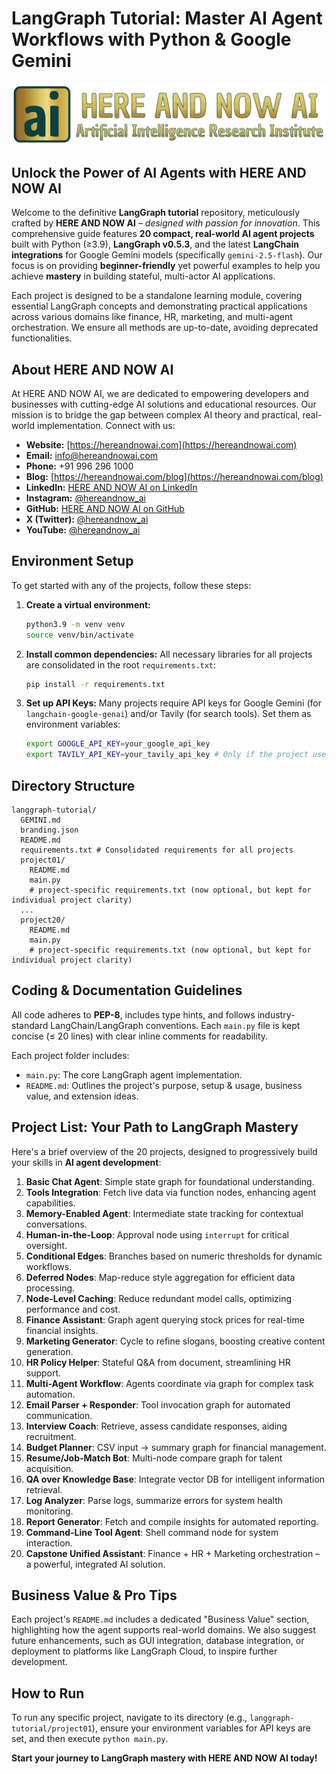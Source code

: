 # LangGraph Tutorial: Master AI Agent Workflows with Python & Google Gemini

![HERE AND NOW AI Logo](https://raw.githubusercontent.com/hereandnowai/images/refs/heads/main/logos/HNAI%20Title%20-Teal%20%26%20Golden%20Logo%20-%20DESIGN%203%20-%20Raj-07.png)

## Unlock the Power of AI Agents with HERE AND NOW AI

Welcome to the definitive **LangGraph tutorial** repository, meticulously crafted by **HERE AND NOW AI** – *designed with passion for innovation*. This comprehensive guide features **20 compact, real-world AI agent projects** built with Python (≥3.9), **LangGraph v0.5.3**, and the latest **LangChain integrations** for Google Gemini models (specifically `gemini-2.5-flash`). Our focus is on providing **beginner-friendly** yet powerful examples to help you achieve **mastery** in building stateful, multi-actor AI applications.

Each project is designed to be a standalone learning module, covering essential LangGraph concepts and demonstrating practical applications across various domains like finance, HR, marketing, and multi-agent orchestration. We ensure all methods are up-to-date, avoiding deprecated functionalities.

## About HERE AND NOW AI

At HERE AND NOW AI, we are dedicated to empowering developers and businesses with cutting-edge AI solutions and educational resources. Our mission is to bridge the gap between complex AI theory and practical, real-world implementation. Connect with us:

*   **Website:** [https://hereandnowai.com](https://hereandnowai.com)
*   **Email:** [info@hereandnowai.com](mailto:info@hereandnowai.com)
*   **Phone:** +91 996 296 1000
*   **Blog:** [https://hereandnowai.com/blog](https://hereandnowai.com/blog)
*   **LinkedIn:** [HERE AND NOW AI on LinkedIn](https://www.linkedin.com/company/hereandnowai/)
*   **Instagram:** [@hereandnow_ai](https://instagram.com/hereandnow_ai)
*   **GitHub:** [HERE AND NOW AI on GitHub](https://github.com/hereandnowai)
*   **X (Twitter):** [@hereandnow_ai](https://x.com/hereandnow_ai)
*   **YouTube:** [@hereandnow_ai](https://youtube.com/@hereandnow_ai)

## Environment Setup

To get started with any of the projects, follow these steps:

1.  **Create a virtual environment:**
    ```bash
    python3.9 -m venv venv
    source venv/bin/activate
    ```

2.  **Install common dependencies:**
    All necessary libraries for all projects are consolidated in the root `requirements.txt`:
    ```bash
    pip install -r requirements.txt
    ```

3.  **Set up API Keys:**
    Many projects require API keys for Google Gemini (for `langchain-google-genai`) and/or Tavily (for search tools). Set them as environment variables:
    ```bash
    export GOOGLE_API_KEY=your_google_api_key
    export TAVILY_API_KEY=your_tavily_api_key # Only if the project uses search tools
    ```

## Directory Structure

```
langgraph-tutorial/
  GEMINI.md
  branding.json
  README.md
  requirements.txt # Consolidated requirements for all projects
  project01/
    README.md
    main.py
    # project-specific requirements.txt (now optional, but kept for individual project clarity)
  ...
  project20/
    README.md
    main.py
    # project-specific requirements.txt (now optional, but kept for individual project clarity)
```

## Coding & Documentation Guidelines

All code adheres to **PEP-8**, includes type hints, and follows industry-standard LangChain/LangGraph conventions. Each `main.py` file is kept concise (≤ 20 lines) with clear inline comments for readability.

Each project folder includes:

*   `main.py`: The core LangGraph agent implementation.
*   `README.md`: Outlines the project's purpose, setup & usage, business value, and extension ideas.

## Project List: Your Path to LangGraph Mastery

Here's a brief overview of the 20 projects, designed to progressively build your skills in **AI agent development**:

1.  **Basic Chat Agent**: Simple state graph for foundational understanding.
2.  **Tools Integration**: Fetch live data via function nodes, enhancing agent capabilities.
3.  **Memory-Enabled Agent**: Intermediate state tracking for contextual conversations.
4.  **Human-in-the-Loop**: Approval node using `interrupt` for critical oversight.
5.  **Conditional Edges**: Branches based on numeric thresholds for dynamic workflows.
6.  **Deferred Nodes**: Map-reduce style aggregation for efficient data processing.
7.  **Node-Level Caching**: Reduce redundant model calls, optimizing performance and cost.
8.  **Finance Assistant**: Graph agent querying stock prices for real-time financial insights.
9.  **Marketing Generator**: Cycle to refine slogans, boosting creative content generation.
10. **HR Policy Helper**: Stateful Q&A from document, streamlining HR support.
11. **Multi-Agent Workflow**: Agents coordinate via graph for complex task automation.
12. **Email Parser + Responder**: Tool invocation graph for automated communication.
13. **Interview Coach**: Retrieve, assess candidate responses, aiding recruitment.
14. **Budget Planner**: CSV input → summary graph for financial management.
15. **Resume/Job-Match Bot**: Multi-node compare graph for talent acquisition.
16. **QA over Knowledge Base**: Integrate vector DB for intelligent information retrieval.
17. **Log Analyzer**: Parse logs, summarize errors for system health monitoring.
18. **Report Generator**: Fetch and compile insights for automated reporting.
19. **Command-Line Tool Agent**: Shell command node for system interaction.
20. **Capstone Unified Assistant**: Finance + HR + Marketing orchestration – a powerful, integrated AI solution.

## Business Value & Pro Tips

Each project's `README.md` includes a dedicated "Business Value" section, highlighting how the agent supports real-world domains. We also suggest future enhancements, such as GUI integration, database integration, or deployment to platforms like LangGraph Cloud, to inspire further development.

## How to Run

To run any specific project, navigate to its directory (e.g., `langgraph-tutorial/project01`), ensure your environment variables for API keys are set, and then execute `python main.py`.

**Start your journey to LangGraph mastery with HERE AND NOW AI today!**
